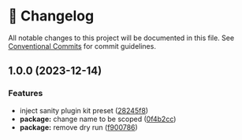 <!-- markdownlint-disable --><!-- textlint-disable -->

# 📓 Changelog

All notable changes to this project will be documented in this file. See
[Conventional Commits](https://conventionalcommits.org) for commit guidelines.

## 1.0.0 (2023-12-14)

### Features

- inject sanity plugin kit preset ([28245f8](https://github.com/zafercuz/sanity-test-plugin/commit/28245f8c02fedc4011b34b3875051e7f1d405cd9))
- **package:** change name to be scoped ([0f4b2cc](https://github.com/zafercuz/sanity-test-plugin/commit/0f4b2ccafae454262dee14402e454a5755055e70))
- **package:** remove dry run ([f900786](https://github.com/zafercuz/sanity-test-plugin/commit/f900786b6c672231bc96e38592b1a6af4f80b688))
